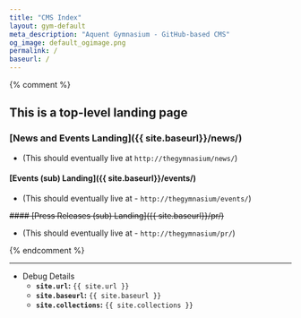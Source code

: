 ```yaml
---
title: "CMS Index"
layout: gym-default
meta_description: "Aquent Gymnasium - GitHub-based CMS"
og_image: default_ogimage.png
permalink: /
baseurl: /
---
```

{% comment %}
## This is a top-level landing page

### [News and Events Landing]({{ site.baseurl}}/news/)

- (This should eventually live at `http://thegymnasium/news/`)

#### [Events (sub) Landing]({{ site.baseurl}}/events/)

- (This should eventually live at - `http://thegymnasium/events/`)

~~#### [Press Releases (sub) Landing]({{ site.baseurl}}/pr/)~~

- (This should eventually live at - `http://thegymnasium/pr/`)

{% endcomment %}


---

- Debug Details
  - **`site.url`:** `{{ site.url }}`
  - **`site.baseurl`:** `{{ site.baseurl }}`
  - **`site.collections`:** `{{ site.collections }}`

